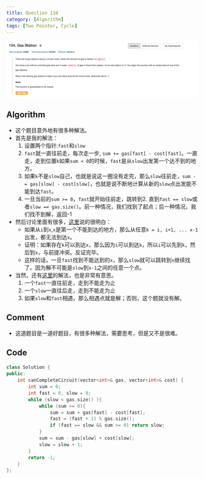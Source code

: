```yaml
---
title: Question 134
category: [Algorithm]
tags: [Two Pointer, Cycle]
---
```


![Description](../Assets/Figure/question134.png)

## Algorithm 

- 这个题目意外地有很多种解法。
- 首先是我的解法：
    1. 设置两个指针:`fast`和`slow`
    2. `fast`就一直往前走，每次走一步, `sum += gas[fast] - cost[fast]`。一直走，走到位置`k`如果`sum < 0`的时候，`fast`是从`slow`出发第一个达不到的地方。
    3. 如果`k`不是`slow`自己，也就是说这一圈没有走完，那么`slow`往前走，`sum -= gas[slow] - cost[slow]`，也就是说不断地计算从新的`slow`点出发能不能到达`fast`。
    4. 一旦当前的`sum >= 0`，`fast`就开始往前走，跳转到2. 直到`fast == slow`或者`slow == gas.size()`。前一种情况，我们找到了起点；后一种情况，我们找不到解，返回-1
- 然后讨论里面有很多，[这里](https://leetcode.com/discuss/25341/fully-commented-solution-enabled-single-observation-mine)说的很明白：
    - 如果从`i`到`x`,`x`是第一个不能到达的地方，那么从任意`k = i, i+1, ... x-1`出发，都无法到达`x`。
    - 证明：如果存在`k`可以到达`x`，那么因为`i`可以到达`k`，所以`i`可以先到`k`，然后到`x`，与前提冲突。反证完毕。
    - 这样的话，一旦`fast`找到不能达到的`x`，那么`slow`就可以跳转到`x`继续找了。因为解不可能是`slow`到`x-1`之间的任意一个点。
- 当然，还有[这里](https://leetcode.com/discuss/29413/11ms-c-solution-visiting-each-station-once)的解法，也是非常有意思。
    1. 一个`fast`一直往前走，走到不能走为止
    2. 一个`slow`一直往后走，走到不能走为止
    3. 如果`slow`和`fast`相遇，那么相遇点就是解；否则，这个题就没有解。

## Comment

- 这道题目是一道好题目，有很多种解法，需要思考，但是又不是很难。

## Code

```C++
class Solution {
public:
    int canCompleteCircuit(vector<int>& gas, vector<int>& cost) {
        int sum = 0;
        int fast = 0, slow = 0;
        while (slow < gas.size() ){
            while (sum >= 0){
                sum = sum + gas[fast] - cost[fast];
                fast = (fast + 1) % gas.size();
                if (fast == slow && sum >= 0) return slow;
            }
            sum = sum - gas[slow] + cost[slow];
            slow = slow + 1;
        }
        return -1;
    }
};
```
